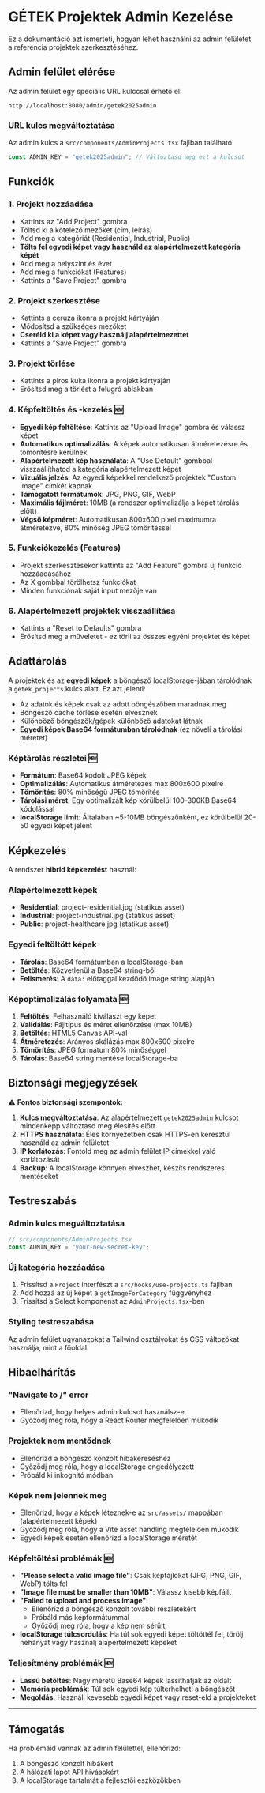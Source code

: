 # GÉTEK Projektek Admin Kezelése

Ez a dokumentáció azt ismerteti, hogyan lehet használni az admin felületet a referencia projektek szerkesztéséhez.

## Admin felület elérése

Az admin felület egy speciális URL kulccsal érhető el:

```
http://localhost:8080/admin/getek2025admin
```

### URL kulcs megváltoztatása

Az admin kulcs a `src/components/AdminProjects.tsx` fájlban található:

```typescript
const ADMIN_KEY = "getek2025admin"; // Változtasd meg ezt a kulcsot
```

## Funkciók

### 1. Projekt hozzáadása
- Kattints az "Add Project" gombra
- Töltsd ki a kötelező mezőket (cím, leírás)
- Add meg a kategóriát (Residential, Industrial, Public)
- **Tölts fel egyedi képet vagy használd az alapértelmezett kategória képét**
- Add meg a helyszínt és évet
- Add meg a funkciókat (Features)
- Kattints a "Save Project" gombra

### 2. Projekt szerkesztése
- Kattints a ceruza ikonra a projekt kártyáján
- Módosítsd a szükséges mezőket
- **Cseréld ki a képet vagy használj alapértelmezettet**
- Kattints a "Save Project" gombra

### 3. Projekt törlése
- Kattints a piros kuka ikonra a projekt kártyáján
- Erősítsd meg a törlést a felugró ablakban

### 4. Képfeltöltés és -kezelés 🆕
- **Egyedi kép feltöltése**: Kattints az "Upload Image" gombra és válassz képet
- **Automatikus optimalizálás**: A képek automatikusan átméretezésre és tömörítésre kerülnek
- **Alapértelmezett kép használata**: A "Use Default" gombbal visszaállíthatod a kategória alapértelmezett képét
- **Vizuális jelzés**: Az egyedi képekkel rendelkező projektek "Custom Image" címkét kapnak
- **Támogatott formátumok**: JPG, PNG, GIF, WebP
- **Maximális fájlméret**: 10MB (a rendszer optimalizálja a képet tárolás előtt)
- **Végső képméret**: Automatikusan 800x600 pixel maximumra átméretezve, 80% minőség JPEG tömörítéssel

### 5. Funkciókezelés (Features)
- Projekt szerkesztésekor kattints az "Add Feature" gombra új funkció hozzáadásához
- Az X gombbal törölhetsz funkciókat
- Minden funkciónak saját input mezője van

### 6. Alapértelmezett projektek visszaállítása
- Kattints a "Reset to Defaults" gombra
- Erősítsd meg a műveletet - ez törli az összes egyéni projektet és képet

## Adattárolás

A projektek és az **egyedi képek** a böngésző localStorage-jában tárolódnak a `getek_projects` kulcs alatt. Ez azt jelenti:
- Az adatok és képek csak az adott böngészőben maradnak meg
- Böngésző cache törlése esetén elvesznek
- Különböző böngészők/gépek különböző adatokat látnak
- **Egyedi képek Base64 formátumban tárolódnak** (ez növeli a tárolási méretet)

### Képtárolás részletei 🆕
- **Formátum**: Base64 kódolt JPEG képek
- **Optimalizálás**: Automatikus átméretezés max 800x600 pixelre
- **Tömörítés**: 80% minőségű JPEG tömörítés
- **Tárolási méret**: Egy optimalizált kép körülbelül 100-300KB Base64 kódolással
- **localStorage limit**: Általában ~5-10MB böngészőnként, ez körülbelül 20-50 egyedi képet jelent

## Képkezelés

A rendszer **hibrid képkezelést** használ:

### Alapértelmezett képek
- **Residential**: project-residential.jpg (statikus asset)
- **Industrial**: project-industrial.jpg (statikus asset)
- **Public**: project-healthcare.jpg (statikus asset)

### Egyedi feltöltött képek
- **Tárolás**: Base64 formátumban a localStorage-ban
- **Betöltés**: Közvetlenül a Base64 string-ből
- **Felismerés**: A `data:` előtaggal kezdődő image string alapján

### Képoptimalizálás folyamata 🆕
1. **Feltöltés**: Felhasználó kiválaszt egy képet
2. **Validálás**: Fájltípus és méret ellenőrzése (max 10MB)
3. **Betöltés**: HTML5 Canvas API-val
4. **Átméretezés**: Arányos skálázás max 800x600 pixelre
5. **Tömörítés**: JPEG formátum 80% minőséggel
6. **Tárolás**: Base64 string mentése localStorage-ba

## Biztonsági megjegyzések

⚠️ **Fontos biztonsági szempontok:**

1. **Kulcs megváltoztatása**: Az alapértelmezett `getek2025admin` kulcsot mindenképp változtasd meg élesítés előtt
2. **HTTPS használata**: Éles környezetben csak HTTPS-en keresztül használd az admin felületet
3. **IP korlátozás**: Fontold meg az admin felület IP címekkel való korlátozását
4. **Backup**: A localStorage könnyen elveszhet, készíts rendszeres mentéseket

## Testreszabás

### Admin kulcs megváltoztatása
```typescript
// src/components/AdminProjects.tsx
const ADMIN_KEY = "your-new-secret-key";
```

### Új kategória hozzáadása
1. Frissítsd a `Project` interfészt a `src/hooks/use-projects.ts` fájlban
2. Add hozzá az új képet a `getImageForCategory` függvényhez
3. Frissítsd a Select komponenst az `AdminProjects.tsx`-ben

### Styling testreszabása
Az admin felület ugyanazokat a Tailwind osztályokat és CSS változókat használja, mint a főoldal.

## Hibaelhárítás

### "Navigate to /" error
- Ellenőrizd, hogy helyes admin kulcsot használsz-e
- Győződj meg róla, hogy a React Router megfelelően működik

### Projektek nem mentődnek
- Ellenőrizd a böngésző konzolt hibákereséshez
- Győződj meg róla, hogy a localStorage engedélyezett
- Próbáld ki inkognitó módban

### Képek nem jelennek meg
- Ellenőrizd, hogy a képek léteznek-e az `src/assets/` mappában (alapértelmezett képek)
- Győződj meg róla, hogy a Vite asset handling megfelelően működik
- Egyedi képek esetén ellenőrizd a localStorage méretét

### Képfeltöltési problémák 🆕
- **"Please select a valid image file"**: Csak képfájlokat (JPG, PNG, GIF, WebP) tölts fel
- **"Image file must be smaller than 10MB"**: Válassz kisebb képfájlt
- **"Failed to upload and process image"**: 
  - Ellenőrizd a böngésző konzolt további részletekért
  - Próbáld más képformátummal
  - Győződj meg róla, hogy a kép nem sérült
- **localStorage túlcsordulás**: Ha túl sok egyedi képet töltöttél fel, törölj néhányat vagy használj alapértelmezett képeket

### Teljesítmény problémák 🆕
- **Lassú betöltés**: Nagy méretű Base64 képek lassíthatják az oldalt
- **Memória problémák**: Túl sok egyedi kép túlterhelheti a böngészőt
- **Megoldás**: Használj kevesebb egyedi képet vagy reset-eld a projekteket

---

## Támogatás

Ha problémáid vannak az admin felülettel, ellenőrizd:
1. A böngésző konzolt hibákért
2. A hálózati lapot API hívásokért
3. A localStorage tartalmát a fejlesztői eszközökben
